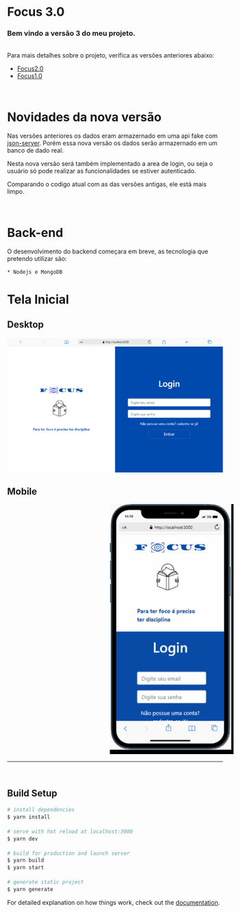 # Focus 3.0

### Bem vindo a versão 3 do meu projeto.
<br>
Para mais detalhes sobre o projeto, verifica as versões anteriores abaixo:

* [Focus2.0](https://github.com/RodrigoVitor/Focus-2.0)
* [Focus1.0](https://github.com/RodrigoVitor/Focus)

<br>

# Novidades da nova versão
 Nas versões anteriores os dados eram armazernado em uma api fake com [json-server](https://www.npmjs.com/package/json-server). Porém essa nova versão os dados serão armazernado em um banco de dado real.

 Nesta nova versão será também implementado a area de login, ou seja o usuário só pode realizar as funcionalidades se estiver autenticado.

 Comparando o codigo atual com as das versões antigas, ele está mais limpo.

 <br>

# Back-end
O desenvolvimento do backend começara em breve, as tecnologia que pretendo utilizar são:
    
    * Nodejs e MongoDB


# Tela Inicial
## Desktop
<img src="./static/desktop.png">

<br>

## Mobile
<img src="./static/mobile.gif" style="margin-left:25vw">

<br>
<hr>
<br>


## Build Setup

```bash
# install dependencies
$ yarn install

# serve with hot reload at localhost:3000
$ yarn dev

# build for production and launch server
$ yarn build
$ yarn start

# generate static project
$ yarn generate
```

For detailed explanation on how things work, check out the [documentation](https://nuxtjs.org).

